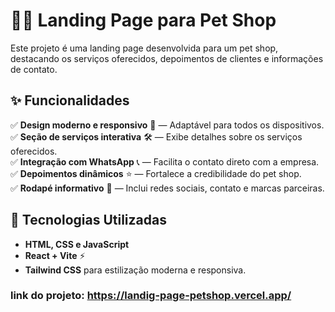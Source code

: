 # 🐶🐱 Landing Page para Pet Shop  

Este projeto é uma landing page desenvolvida para um pet shop, destacando os serviços oferecidos, depoimentos de clientes e informações de contato.  

## ✨ Funcionalidades  
✅ **Design moderno e responsivo** 📱 — Adaptável para todos os dispositivos.  
✅ **Seção de serviços interativa** 🛠️ — Exibe detalhes sobre os serviços oferecidos.  
✅ **Integração com WhatsApp** 📞 — Facilita o contato direto com a empresa.  
✅ **Depoimentos dinâmicos** ⭐ — Fortalece a credibilidade do pet shop.  
✅ **Rodapé informativo** 📌 — Inclui redes sociais, contato e marcas parceiras.  

## 🚀 Tecnologias Utilizadas  
- **HTML, CSS e JavaScript**  
- **React + Vite** ⚡  
- **Tailwind CSS** para estilização moderna e responsiva.  

### link do projeto: https://landig-page-petshop.vercel.app/
